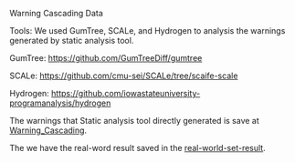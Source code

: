 Warning Cascading Data

Tools:
We used GumTree, SCALe, and Hydrogen to analysis the warnings generated by static analysis tool.

GumTree: https://github.com/GumTreeDiff/gumtree

SCALe: https://github.com/cmu-sei/SCALe/tree/scaife-scale

Hydrogen: https://github.com/iowastateuniversity-programanalysis/hydrogen

The warnings that Static analysis tool directly generated is save at [Warning_Cascading]().

The we have the real-word result saved in the [real-world-set-result]().  


